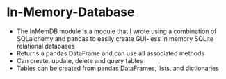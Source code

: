 # In-Memory-Database

- The InMemDB module is a module that I wrote using a combination of SQLalchemy and pandas to easily create GUI-less in memory SQLite relational databases
- Returns a pandas DataFrame and can use all associated methods
- Can create, update, delete and query tables
- Tables can be created from pandas DataFrames, lists, and dictionaries
